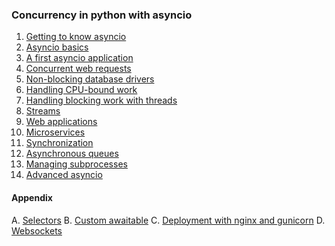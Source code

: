 ### Concurrency in python with asyncio

1. [Getting to know asyncio](https://github.com/emelyantsev/concurrency-in-python-with-asyncio/tree/main/chapter_01)
2. [Asyncio basics](https://github.com/emelyantsev/concurrency-in-python-with-asyncio/tree/main/chapter_02)
3. [A first asyncio application](https://github.com/emelyantsev/concurrency-in-python-with-asyncio/tree/main/chapter_03)
4. [Concurrent web requests](https://github.com/emelyantsev/concurrency-in-python-with-asyncio/tree/main/chapter_04)
5. [Non-blocking database drivers](https://github.com/emelyantsev/concurrency-in-python-with-asyncio/tree/main/chapter_05)
6. [Handling CPU-bound work](https://github.com/emelyantsev/concurrency-in-python-with-asyncio/tree/main/chapter_06)
7. [Handling blocking work with threads](https://github.com/emelyantsev/concurrency-in-python-with-asyncio/tree/main/chapter_07)
8. [Streams](https://github.com/emelyantsev/concurrency-in-python-with-asyncio/tree/main/chapter_08)
9. [Web applications](https://github.com/emelyantsev/concurrency-in-python-with-asyncio/tree/main/chapter_09)
10. [Microservices](https://github.com/emelyantsev/concurrency-in-python-with-asyncio/tree/main/chapter_10)
11. [Synchronization](https://github.com/emelyantsev/concurrency-in-python-with-asyncio/tree/main/chapter_11)
12. [Asynchronous queues](https://github.com/emelyantsev/concurrency-in-python-with-asyncio/tree/main/chapter_12)
13. [Managing subprocesses](https://github.com/emelyantsev/concurrency-in-python-with-asyncio/tree/main/chapter_13)
14. [Advanced asyncio](https://github.com/emelyantsev/concurrency-in-python-with-asyncio/tree/main/chapter_14)

#### Appendix
A. [Selectors](https://github.com/emelyantsev/concurrency-in-python-with-asyncio/tree/main/Appendix/A_Selectors)
B. [Custom awaitable](https://github.com/emelyantsev/concurrency-in-python-with-asyncio/tree/main/Appendix/B_CustomAwaitable)
C. [Deployment with nginx and gunicorn](https://github.com/emelyantsev/concurrency-in-python-with-asyncio/tree/main/Appendix/C_DeployingWithNginx)
D. [Websockets](https://github.com/emelyantsev/concurrency-in-python-with-asyncio/tree/main/Appendix/D_Websockets)
